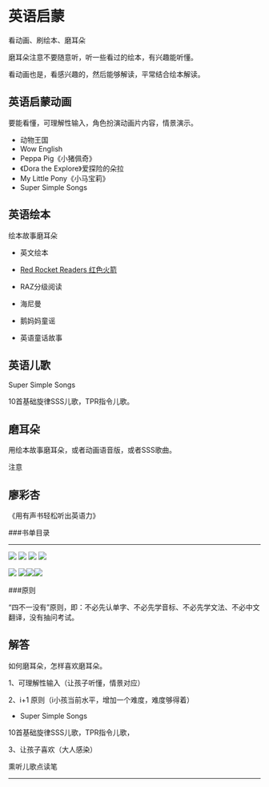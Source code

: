 # 英语启蒙

看动画、刷绘本、磨耳朵

磨耳朵注意不要随意听，听一些看过的绘本，有兴趣能听懂。

看动画也是，看感兴趣的，然后能够解读，平常结合绘本解读。

## 英语启蒙动画

要能看懂，可理解性输入，角色扮演动画片内容，情景演示。



- 动物王国
- Wow English
- Peppa Pig《小猪佩奇》
- 《Dora the Explore》爱探险的朵拉
- My Little Pony《小马宝莉》
- Super Simple Songs



## 英语绘本

绘本故事磨耳朵

- 英文绘本
- [Red Rocket Readers 红色火箭](https://flyingstartbooks.com/red-rocket/ebooks/)
- RAZ分级阅读
- 海尼曼
- 鹅妈妈童谣

- 英语童话故事

## 英语儿歌 

Super Simple Songs

10首基础旋律SSS儿歌，TPR指令儿歌。


## 磨耳朵

用绘本故事磨耳朵，或者动画语音版，或者SSS歌曲。

注意

## 廖彩杏

《用有声书轻松听出英语力》

###书单目录

------


![](https://www.ewwe.net/wiki/images/1.png)
![](https://www.ewwe.net/wiki/images/2.png)
![](https://www.ewwe.net/wiki/images/3.png)
![](https://www.ewwe.net/wiki/images/4.png)

![](https://www.ewwe.net/wiki/images/5.png)
![](https://www.ewwe.net/wiki/images/6.png)![](https://www.ewwe.net/wiki/images/7.png)![](https://www.ewwe.net/wiki/images/8.png)

###原则

“四不一没有”原则，即：不必先认单字、不必先学音标、不必先学文法、不必中文翻译，没有抽问考试。



## 解答

如何磨耳朵，怎样喜欢磨耳朵。

1、可理解性输入（让孩子听懂，情景对应）

2、i+1 原则（i小孩当前水平，增加一个难度，难度够得着）

- Super Simple Songs

10首基础旋律SSS儿歌，TPR指令儿歌，

3、让孩子喜欢（大人感染）





熏听儿歌点读笔


------










